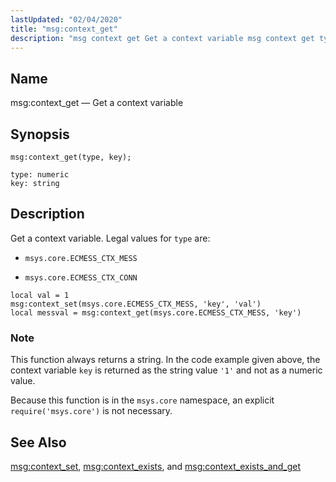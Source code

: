 ```yaml
---
lastUpdated: "02/04/2020"
title: "msg:context_get"
description: "msg context get Get a context variable msg context get type key Get a context variable Legal values for type are msys core ECMESS CTX MESS msys core ECMESS CTX CONN This function always returns a string In the code example given above the context variable key is returned as..."
---
```


<a name="lua.ref.msg_context_get"></a> 
## Name

msg:context_get — Get a context variable

<a name="idp24334224"></a> 
## Synopsis

`msg:context_get(type, key);`

```
type: numeric
key: string
```
<a name="idp24336928"></a> 
## Description

Get a context variable. Legal values for `type` are:

*   `msys.core.ECMESS_CTX_MESS`

*   `msys.core.ECMESS_CTX_CONN`

```
local val = 1
msg:context_set(msys.core.ECMESS_CTX_MESS, 'key', 'val')
local messval = msg:context_get(msys.core.ECMESS_CTX_MESS, 'key')
```

### Note

This function always returns a string. In the code example given above, the context variable `key` is returned as the string value `'1'` and not as a numeric value.

Because this function is in the `msys.core` namespace, an explicit `require('msys.core')` is not necessary.

<a name="idp24345728"></a> 
## See Also

[msg:context_set](/momentum/3/3-reference/3-reference-lua-ref-msg-context-set), [msg:context_exists](/momentum/3/3-reference/3-reference-lua-ref-msg-context-exists), and [msg:context_exists_and_get](/momentum/3/3-reference/3-reference-lua-ref-msg-context-exists-and-get)
